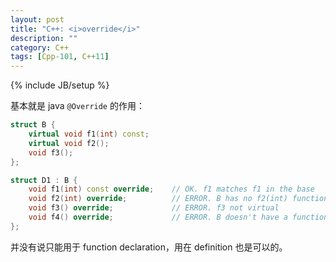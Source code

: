 ```yaml
---
layout: post
title: "C++: <i>override</i>"
description: ""
category: C++
tags: [Cpp-101, C++11]
---
```

{% include JB/setup %}

基本就是 java `@Override` 的作用：

```cpp
struct B {
    virtual void f1(int) const;
    virtual void f2();
    void f3();
};

struct D1 : B {
    void f1(int) const override;	// OK. f1 matches f1 in the base
    void f2(int) override;			// ERROR. B has no f2(int) function
    void f3() override;				// ERROR. f3 not virtual
    void f4() override;				// ERROR. B doesn't have a function named f4
};
```

并没有说只能用于 function declaration，用在 definition 也是可以的。